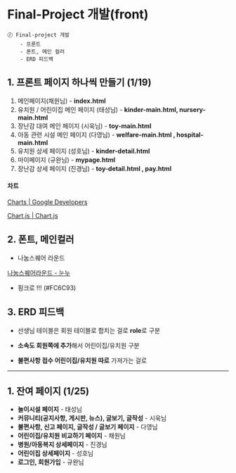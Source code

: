 # Final-Project 개발(front)

~~~ 
🕖 Final-project 개발
	- 프론트
	- 폰트, 메인 컬러
	- ERD 피드백
~~~



## 1. 프론트 페이지 하나씩 만들기 (1/19)

1. 메인페이지(채원님) - **index.html**
2. 유치원 / 어린이집 메인 페이지 (태성님) - **kinder-main.html, nursery-main.html**
3. 장난감 대여 메인 페이지 (시욱님) - **toy-main.html**
4. 아동 관련 시설 메인 페이지 (다영님) - **welfare-main.html , hospital-main.html**
5. 유치원 상세 페이지 (성호님) - **kinder-detail.html**
6. 마이페이지 (규완님) - **mypage.html**
7. 장난감 상세 페이지 (진경님) - **toy-detail.html , pay.html**

#### 차트

[Charts | Google Developers](https://developers-dot-devsite-v2-prod.appspot.com/chart)

[Chart.js | Chart.js](https://www.chartjs.org/docs/latest/)



## 2. 폰트, 메인컬러

- 나눔스퀘어 라운드

[나눔스퀘어라운드 - 눈누](https://noonnu.cc/font_page/38)

- 핑크로 !!!  (#FC6C93)



## 3. ERD 피드백

- 선생님 테이블은 회원 테이블로 합치는 걸로 **role**로 구분

- **소속도 회원쪽에 추가**해서 어린이집/유치원 구분

- **불편사항 접수 어린이집/유치원 따로** 가져가는 걸로

  

------



## 1. 잔여 페이지 (1/25)

- **놀이시설 페이지** - 태성님
- **커뮤니티(공지사항, 게시판, 뉴스), 글보기, 글작성** - 시욱님
- **불편사항, 신고 페이지, 글작성 / 글보기 페이지** - 다영님
- **어린이집/유치원 비교하기 페이지** - 채원님
- **병원/아동복지 상세페이지** - 진경님
- **어린이집 상세페이지** - 성호님
- **로그인, 회원가입** - 규완님
